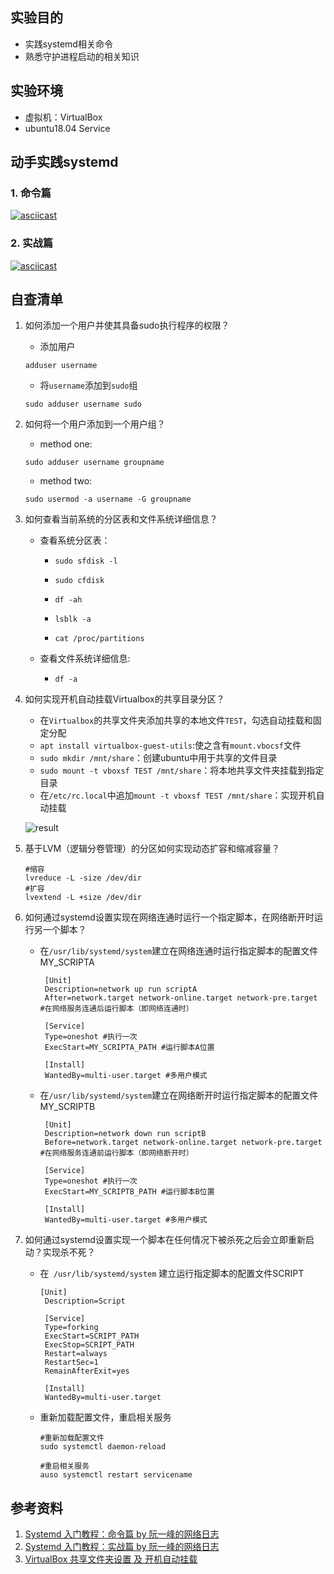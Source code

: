 ## 实验目的

+ 实践systemd相关命令
+ 熟悉守护进程启动的相关知识

## 实验环境

+ 虚拟机：VirtualBox 
+ ubuntu18.04 Service

## 动手实践systemd

### 1. 命令篇

[![asciicast](https://asciinema.org/a/siB3y5ihnsbUsFpvSCiBUTkY6.svg)](https://asciinema.org/a/siB3y5ihnsbUsFpvSCiBUTkY6)

### 2. 实战篇

[![asciicast](https://asciinema.org/a/d3ehZVWwaP2I01dZzIuCP6BqF.svg)](https://asciinema.org/a/d3ehZVWwaP2I01dZzIuCP6BqF)

## 自查清单

1.  如何添加一个用户并使其具备sudo执行程序的权限？

      + 添加用户 

       ```
       adduser username
       ```

      + 将`username`添加到`sudo`组

       ```
       sudo adduser username sudo 
       ```

2.  如何将一个用户添加到一个用户组？

    + method one:

     ```
     sudo adduser username groupname
     ```

    + method two:

     ```
     sudo usermod -a username -G groupname
     ```

3. 如何查看当前系统的分区表和文件系统详细信息？

    +  查看系统分区表：

       + `sudo sfdisk -l`

       + `sudo cfdisk` 

       + `df -ah`

       + `lsblk -a`

       + `cat /proc/partitions`

   + 查看文件系统详细信息:
   
      + `df -a`

4. 如何实现开机自动挂载Virtualbox的共享目录分区？

   + 在`Virtualbox`的共享文件夹添加共享的本地文件`TEST`，勾选自动挂载和固定分配
   + `apt install virtualbox-guest-utils`:使之含有`mount.vbocsf`文件 
   + `sudo mkdir /mnt/share`：创建ubuntu中用于共享的文件目录
   + `sudo mount -t vboxsf TEST /mnt/share`：将本地共享文件夹挂载到指定目录
   + 在`/etc/rc.local`中追加`mount -t vboxsf TEST /mnt/share`：实现开机自动挂载
   
   ![result](D:\0001Study\00212_linux\linux-2020-kate123wong\chap0x03\image\贡献文件夹ok.PNG)

5. 基于LVM（逻辑分卷管理）的分区如何实现动态扩容和缩减容量？

   ```
   #缩容
   lvreduce -L -size /dev/dir
   #扩容
   lvextend -L +size /dev/dir
   ```

6. 如何通过systemd设置实现在网络连通时运行一个指定脚本，在网络断开时运行另一个脚本？

   - 在`/usr/lib/systemd/system`建立在网络连通时运行指定脚本的配置文件MY_SCRIPTA

     ```
      [Unit]
      Description=network up run scriptA
      After=network.target network-online.target network-pre.target #在网络服务连通后运行脚本（即网络连通时）
     
      [Service]
      Type=oneshot #执行一次
      ExecStart=MY_SCRIPTA_PATH #运行脚本A位置
      
      [Install]
      WantedBy=multi-user.target #多用户模式
     ```

   - 在`/usr/lib/systemd/system`建立在网络断开时运行指定脚本的配置文件MY_SCRIPTB

     ```
      [Unit]
      Description=network down run scriptB
      Before=network.target network-online.target network-pre.target #在网络服务连通前运行脚本（即网络断开时）
     
      [Service]
      Type=oneshot #执行一次
      ExecStart=MY_SCRIPTB_PATH #运行脚本B位置
      
      [Install]
      WantedBy=multi-user.target #多用户模式
     ```

7. 如何通过systemd设置实现一个脚本在任何情况下被杀死之后会立即重新启动？实现杀不死？

   + 在` /usr/lib/systemd/system` 建立运行指定脚本的配置文件SCRIPT

     ```
     [Unit]
      Description=Script
      
      [Service]
      Type=forking
      ExecStart=SCRIPT_PATH
      ExecStop=SCRIPT_PATH
      Restart=always
      RestartSec=1
      RemainAfterExit=yes
      
      [Install]
      WantedBy=multi-user.target
     ```

   + 重新加载配置文件，重启相关服务

     ```
     #重新加载配置文件
     sudo systemctl daemon-reload
     
     #重启相关服务
     auso systemctl restart servicename
     ```



## 参考资料

1. [Systemd 入门教程：命令篇 by 阮一峰的网络日志](http://www.ruanyifeng.com/blog/2016/03/systemd-tutorial-commands.html/)
2. [Systemd 入门教程：实战篇 by 阮一峰的网络日志](http://www.ruanyifeng.com/blog/2016/03/systemd-tutorial-part-two.html)
3. [ VirtualBox 共享文件夹设置 及 开机自动挂载 ]( https://yq.aliyun.com/articles/413223 )

